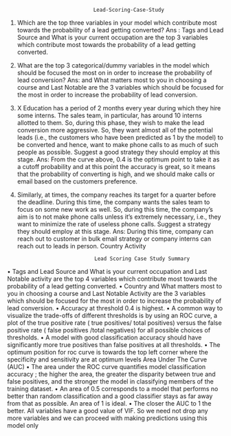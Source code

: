                                 Lead-Scoring-Case-Study

1. Which are the top three variables in your model which contribute most towards the probability of a lead getting converted? Ans : Tags and Lead Source and What is your current occupation are the top 3 variables which contribute most towards the probability of a lead getting converted.

2. What are the top 3 categorical/dummy variables in the model which should be focused the most on in order to increase the probability of lead conversion? Ans: and What matters most to you in choosing a course and Last Notable are the 3 variables which should be focused for the most in order to increase the probability of lead conversion.

3. X Education has a period of 2 months every year during which they hire some interns. The sales team, in particular, has around 10 interns allotted to them. So, during this phase, they wish to make the lead conversion more aggressive. So, they want almost all of the potential leads (i.e., the customers who have been predicted as 1 by the model) to be converted and hence, want to make phone calls to as much of such people as possible. Suggest a good strategy they should employ at this stage. Ans: From the curve above, 0.4 is the optimum point to take it as a cutoff probability and at this point the accuracy is great, so it means that the probability of converting is high, and we should make calls or email based on the customers preference.

4. Similarly, at times, the company reaches its target for a quarter before the deadline. During this time, the company wants the sales team to focus on some new work as well. So, during this time, the company’s aim is to not make phone calls unless it’s extremely necessary, i.e., they want to minimize the rate of useless phone calls. Suggest a strategy they should employ at this stage. Ans: During this time, company can reach out to customer in bulk email strategy or company interns can reach out to leads in person. Country Activity

                                Lead Scoring Case Study Summary
• Tags and Lead Source and What is your current occupation and Last Notable activity are the top 4 variables which contribute most towards the probability of a lead getting converted. 
• Country and What matters most to you in choosing a course and Last Notable Activity are the 3 variables which should be focused for the most in order to increase the probability of lead conversion. 
• Accuracy at threshold 0.4 is highest. 
• A common way to visualize the trade-offs of different thresholds is by using an ROC curve, a plot of the true positive rate ( true positives/ total positives) versus the false positive rate ( false positives /total negatives) for all possible choices of thresholds. 
• A model with good classification accuracy should have significantly more true positives than false positives at all thresholds. 
• The optimum position for roc curve is towards the top left corner where the specificity and sensitivity are at optimum levels Area Under The Curve (AUC) 
• The area under the ROC curve quantifies model classification accuracy ; the higher the area, the greater the disparity between true and false positives, and the stronger the model in classifying members of the training dataset. 
• An area of 0.5 corresponds to a model that performs no better than random classification and a good classifier stays as far away from that as possible. An area of 1 is ideal. 
• The closer the AUC to 1 the better. All variables have a good value of VIF. So we need not drop any more variables and we can proceed with making predictions using this model only

